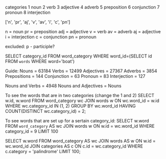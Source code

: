 categories
1 noun
2 verb
3 adjective
4 adverb
5 preposition
6 conjunction
7 pronoun
8 interjection

['n', 'pr', 'aj', 'v', 'av', 'i', 'c', 'pn']

n = noun
pr = preposition
adj = adjective
v = verb
av = adverb
aj = adjective
i = interjection
c = conjunction
pn = pronoun

excluded: p - participle?

SELECT category_id FROM word_category WHERE word_id=(SELECT id FROM `words` WHERE word='boat')

Guide:
Nouns = 63184
Verbs = 12499
Adjectives = 27367
Adverbs = 3854
Prepositions = 144
Conjunction = 63
Pronoun = 83
Interjection = 127 

Nouns and Verbs = 4948
Nouns and Adjectives = 
Nouns 

To see the words that are in two categories (change the 1 and 2)
SELECT w.id, w.word
FROM word_category wc
JOIN words w ON wc.word_id = w.id
WHERE wc.category_id IN (1, 2)
GROUP BY wc.word_id
HAVING COUNT(DISTINCT wc.category_id) = 2;


To see words that are set up for a sertain category_id:
SELECT w.word FROM `word_category` AS wc JOIN words w ON w.id = wc.word_id WHERE category_id = 9 LIMIT 100 

SELECT w.word 
FROM word_category AS wc
JOIN words AS w ON w.id = wc.word_id
JOIN categories AS c ON c.id = wc.category_id
WHERE c.category = 'palindrome'
LIMIT 100;